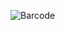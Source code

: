 ![Barcode](https://github.com/Shiva9559/Barcode/assets/151458948/b931e941-a2d1-44d1-aaf8-abf15c7a9928)
